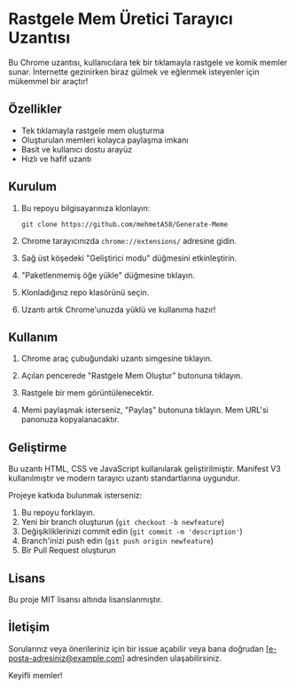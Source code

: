 # Rastgele Mem Üretici Tarayıcı Uzantısı

Bu Chrome uzantısı, kullanıcılara tek bir tıklamayla rastgele ve komik memler sunar. İnternette gezinirken biraz gülmek ve eğlenmek isteyenler için mükemmel bir araçtır!

## Özellikler

- Tek tıklamayla rastgele mem oluşturma
- Oluşturulan memleri kolayca paylaşma imkanı
- Basit ve kullanıcı dostu arayüz
- Hızlı ve hafif uzantı

## Kurulum

1. Bu repoyu bilgisayarınıza klonlayın:
   ```
   git clone https://github.com/mehmetA58/Generate-Meme
   ```

2. Chrome tarayıcınızda `chrome://extensions/` adresine gidin.

3. Sağ üst köşedeki "Geliştirici modu" düğmesini etkinleştirin.

4. "Paketlenmemiş öğe yükle" düğmesine tıklayın.

5. Klonladığınız repo klasörünü seçin.

6. Uzantı artık Chrome'unuzda yüklü ve kullanıma hazır!

## Kullanım

1. Chrome araç çubuğundaki uzantı simgesine tıklayın.

2. Açılan pencerede "Rastgele Mem Oluştur" butonuna tıklayın.

3. Rastgele bir mem görüntülenecektir.

4. Memi paylaşmak isterseniz, "Paylaş" butonuna tıklayın. Mem URL'si panonuza kopyalanacaktır.

## Geliştirme

Bu uzantı HTML, CSS ve JavaScript kullanılarak geliştirilmiştir. Manifest V3 kullanılmıştır ve modern tarayıcı uzantı standartlarına uygundur.

Projeye katkıda bulunmak isterseniz:

1. Bu repoyu forklayın.
2. Yeni bir branch oluşturun (`git checkout -b newfeature`)
3. Değişikliklerinizi commit edin (`git commit -m 'description'`)
4. Branch'inizi push edin (`git push origin newfeature`)
5. Bir Pull Request oluşturun

## Lisans

Bu proje MIT lisansı altında lisanslanmıştır.

## İletişim

Sorularınız veya önerileriniz için bir issue açabilir veya bana doğrudan [e-posta-adresiniz@example.com] adresinden ulaşabilirsiniz.

Keyifli memler!
